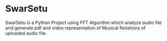 # SwarSetu
SwarSetu is a Python Project using FFT Algorithm which analyze audio file and generate pdf and video representation of Musical Notations of uploaded audio file.
